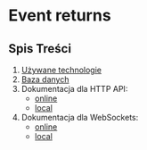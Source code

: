 # Event returns

## Spis Treści
1. [Używane technologie](docs/TECH-STACK.md)
2. [Baza danych](docs/DATABASE.md)
3. Dokumentacja dla HTTP API:
    - [online](https://app.swaggerhub.com/apis/dawidkrol/event-returns_api/1.0.1)
    - [local](docs/openapi.yaml)
4. Dokumentacja dla WebSockets:
    - [online](https://studio.asyncapi.com/?share=1903cbb4-a2d8-4cf8-9b6c-2311a973e458)
    - [local](docs/asyncapi.yaml)

